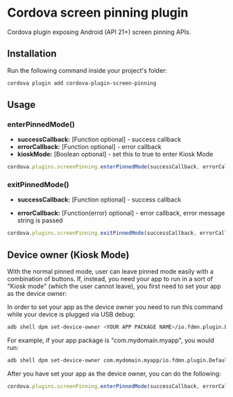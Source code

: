 # Cordova screen pinning plugin

Cordova plugin exposing Android (API 21+) screen pinning APIs.

## Installation

Run the following command inside your project's folder:

```sh
cordova plugin add cordova-plugin-screen-pinning
```

## Usage

### enterPinnedMode()

- **successCallback:** [Function optional] - success callback
- **errorCallback:** [Function optional] - error callback
- **kioskMode:** [Boolean optional] - set this to true to enter Kiosk Mode

```js
cordova.plugins.screenPinning.enterPinnedMode(successCallback, errorCallback);
```

### exitPinnedMode()

- **successCallback:** [Function optional] - success callback

- **errorCallback:** [Function(error) optional] - error callback, error message string is passed

```js
cordova.plugins.screenPinning.exitPinnedMode(successCallback, errorCallback);
```

## Device owner (Kiosk Mode)

With the normal pinned mode, user can leave pinned mode easily with a combination of buttons. If, instead, you need your app to run in a sort of "Kiosk mode" (which the user cannot leave), you first need to set your app as the device owner:

In order to set your app as the device owner you need to run this command while your device is plugged via USB debug:

```sh
adb shell dpm set-device-owner <YOUR APP PACKAGE NAME>/io.fdmn.plugin.DefaultDeviceAdminReceiver
```

For example, if your app package is "com.mydomain.myapp", you would run:

```sh
adb shell dpm set-device-owner com.mydomain.myapp/io.fdmn.plugin.DefaultDeviceAdminReceiver
```

After you have set your app as the device owner, you can do the following:

```js
cordova.plugins.screenPinning.enterPinnedMode(successCallback, errorCallback, true);
```



